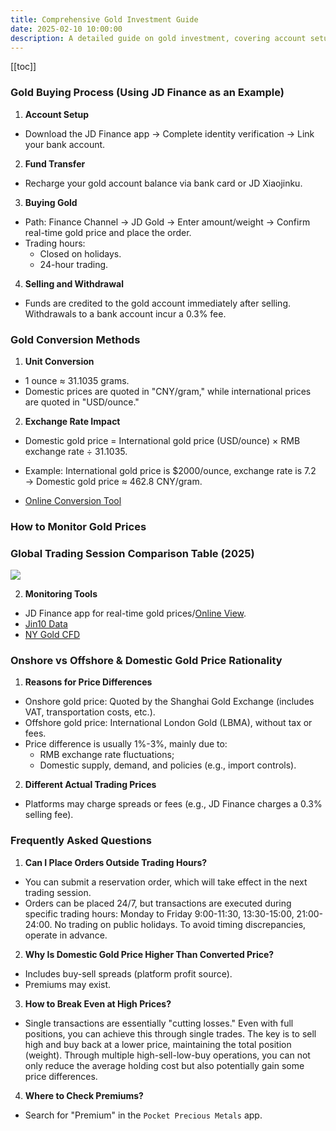 ```yaml
---
title: Comprehensive Gold Investment Guide
date: 2025-02-10 10:00:00
description: A detailed guide on gold investment, covering account setup, trading processes, price conversion, and monitoring techniques.
---
```


[[toc]]

### Gold Buying Process (Using JD Finance as an Example)

1. **Account Setup**

- Download the JD Finance app → Complete identity verification → Link your bank account.

2. **Fund Transfer**

- Recharge your gold account balance via bank card or JD Xiaojinku.

3. **Buying Gold**

- Path: Finance Channel → JD Gold → Enter amount/weight → Confirm real-time gold price and place the order.
- Trading hours:
  - Closed on holidays.
  - 24-hour trading.

4. **Selling and Withdrawal**

- Funds are credited to the gold account immediately after selling. Withdrawals to a bank account incur a 0.3% fee.

### Gold Conversion Methods

1. **Unit Conversion**

- 1 ounce ≈ 31.1035 grams.
- Domestic prices are quoted in "CNY/gram," while international prices are quoted in "USD/ounce."

2. **Exchange Rate Impact**

- Domestic gold price = International gold price (USD/ounce) × RMB exchange rate ÷ 31.1035.
- Example: International gold price is $2000/ounce, exchange rate is 7.2 → Domestic gold price ≈ 462.8 CNY/gram.

- [Online Conversion Tool](https://www.jins.gold/tools.html)

### How to Monitor Gold Prices

### **Global Trading Session Comparison Table (2025)**

<img src="/posts/aug.png"/>

2. **Monitoring Tools**

- JD Finance app for real-time gold prices/[Online View](https://m.jdjygold.com/finance-gold/newgold/home/?orderSource=hjgongzhonghao).
- [Jin10 Data](https://www.jin10.com/)
- [NY Gold CFD](https://finance.sina.com.cn/futures/quotes/GC.shtml)

### Onshore vs Offshore & Domestic Gold Price Rationality

1. **Reasons for Price Differences**

- Onshore gold price: Quoted by the Shanghai Gold Exchange (includes VAT, transportation costs, etc.).
- Offshore gold price: International London Gold (LBMA), without tax or fees.
- Price difference is usually 1%-3%, mainly due to:
  - RMB exchange rate fluctuations;
  - Domestic supply, demand, and policies (e.g., import controls).

2. **Different Actual Trading Prices**

- Platforms may charge spreads or fees (e.g., JD Finance charges a 0.3% selling fee).

### Frequently Asked Questions

1. **Can I Place Orders Outside Trading Hours?**

- You can submit a reservation order, which will take effect in the next trading session.
- Orders can be placed 24/7, but transactions are executed during specific trading hours: Monday to Friday 9:00-11:30, 13:30-15:00, 21:00-24:00. No trading on public holidays. To avoid timing discrepancies, operate in advance.

2. **Why Is Domestic Gold Price Higher Than Converted Price?**

- Includes buy-sell spreads (platform profit source).
- Premiums may exist.

3. **How to Break Even at High Prices?**

- Single transactions are essentially "cutting losses." Even with full positions, you can achieve this through single trades. The key is to sell high and buy back at a lower price, maintaining the total position (weight). Through multiple high-sell-low-buy operations, you can not only reduce the average holding cost but also potentially gain some price differences.

4. **Where to Check Premiums?**

- Search for "Premium" in the `Pocket Precious Metals` app.
